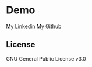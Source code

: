 # Demo

[My Linkedin](www.linkedin.com/in/xueweixu)
[My Github](https://github.com/xjayxux/)

## License

GNU General Public License v3.0
